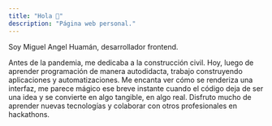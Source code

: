 ```yaml
---
title: "Hola 👋"
description: "Página web personal."
---
```


Soy Miguel Angel Huamán, desarrollador frontend. 

Antes de la pandemia, me dedicaba a la construcción civil. Hoy, luego de aprender programación de manera autodidacta, trabajo construyendo aplicaciones y automatizaciones. Me encanta ver cómo se renderiza una interfaz, me parece mágico ese breve instante cuando el código deja de ser una idea y se convierte en algo tangible, en algo real. Disfruto mucho de aprender nuevas tecnologías y colaborar con otros profesionales en hackathons.
